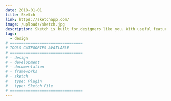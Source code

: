 ```yaml
---
date: 2018-01-01
title: Sketch
link: https://sketchapp.com/
image: /uploads/sketch.jpg
description: Sketch is built for designers like you. With useful features, an intuitive interface and powerful plugins built by a community of developers, it helps you focus on what you do best.
tags:
  - design
# ================================
# TOOLS CATEGORIES AVAILABLE
# ================================
# - design
# - development
# - documentation
# - frameworks
# - sketch
#   type: Plugin
#   type: Sketch File
# ================================
---
```

